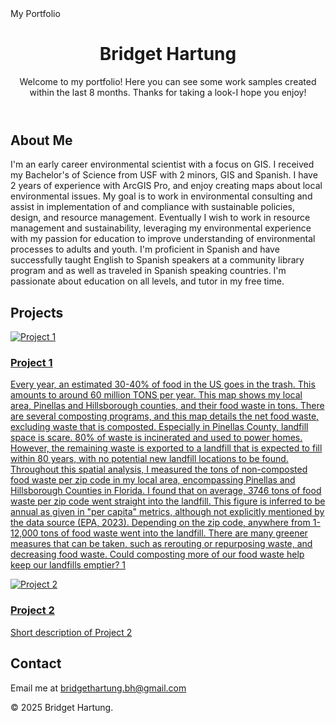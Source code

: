<!DOCTYPE html>
<html lang="en">
<head>
    <meta charset="UTF-8">
    <meta name="viewport" content="width=device-width, initial-scale=1.0">
    My Portfolio
    <link rel="stylesheet" href="style.css">
</head>
<body>
    <header>
        <h1>Bridget Hartung</h1>
        <p>Welcome to my portfolio! Here you can see some work samples created within the last 8 months. Thanks for taking a look-I hope you enjoy! </p>
    </header>
    <section id="about">
        <h2>About Me</h2>
        <p>I'm an early career environmental scientist with a focus on GIS. I received my Bachelor's of Science from USF with 2 minors, GIS and Spanish. I have 2 years of experience with ArcGIS Pro, and enjoy creating maps about local environmental issues. My goal is to work in environmental consulting and assist in implementation of and compliance with sustainable policies, design, and resource management. Eventually I wish to work in resource management and sustainability, leveraging my environmental experience with my passion for education to improve understanding of environmental processes to adults and youth. I'm proficient in Spanish and have successfully taught English to Spanish speakers at a community library program and as well as traveled in Spanish speaking countries. I'm passionate about education on all levels, and tutor in my free time.</p>
    </section>
  <section id="projects">
    <h2>Projects</h2>
    <div class="project">
        <a href="https://github.com/bhartungx/Portfolio/blob/main/brownfield_paper.jpg" target             
        "https://github.com/bhartungx/Portfolio/blob/main/brownfield_paper.jpg">
            <img src="https://github.com/bhartungx/Portfolio/blob/main/brownfield_paper.jpg" alt="Project 1">
         <div class="caption">
                 <h3>Project 1</h3>
                <p>Every year, an estimated 30-40% of food in the US goes in the trash. This amounts to around 60 million TONS per year. This map shows my local area, Pinellas and Hillsborough counties, and their food waste in tons. There are several composting programs, and this map details the net food waste, excluding waste that is composted.
Especially in Pinellas County, landfill space is scare. 80% of waste is incinerated and used to power homes. However, the remaining waste is exported to a landfill that is expected to fill within 80 years, with no potential new landfill locations to be found.
Throughout this spatial analysis, I measured the tons of non-composted food waste per zip code in my local area, encompassing Pinellas and Hillsborough Counties in Florida. I found that on average, 3746 tons of food waste per zip code went straight into the landfill. This figure is inferred to be annual as given in "per capita" metrics, although not explicitly mentioned by the data source (EPA, 2023). Depending on the zip code, anywhere from 1-12,000 tons of food waste went into the landfill.
There are many greener measures that can be taken, such as rerouting or repurposing waste, and decreasing food waste. Could composting more of our food waste help keep our landfills emptier? 1</p>
            </div>
        </a>
    </div>
    <div class="project">
        <a href="project2-details.html" target="">
            <img src="project2-image.jpg" alt="Project 2">
            <div class="caption">
                <h3>Project 2</h3>
                <p>Short description of Project 2</p>
            </div>
        </a>
    </div>
</section>
        </ul>
    </section>
    <section id="contact">
        <h2>Contact</h2>
        <p>Email me at <a href="mailto:bridgethartung.bh@gmail.com">bridgethartung.bh@gmail.com</a></p>
    </section>
    <footer>
        <p>© 2025 Bridget Hartung.</p>
    </footer>
</body>
</html>
